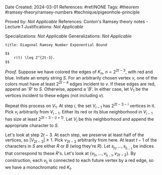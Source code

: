 Date Created: 2024-03-01
References: #ref/NONE
Tags: #theorem #ramsey-theory/ramsey-numbers #technique/pigeonhole-principle

Proved by: <i>Not Applicable</i>
References: Conlon's Ramsey theory notes - Lecture 1
Justifications: <i>Not Applicable</i>

Specializations: <i>Not Applicable</i>
Generalizations: <i>Not Applicable</i>

```ad-theorem
title: Diagonal Ramsey Number Exponential Bound

$$
	r(t) \leq 2^{2t-3}.
$$

```

<i>Proof.</i> Suppose we have colored the edges of $K_n$, $n = 2^{2t-3}$, with red and blue. Initiate an empty string $S$. For an arbitrarily chosen vertex $v$, one of the colors must have at least $2^{2t-4}$ edges incident to $v$. If these edges are red, append an '$R$' to $S$. Otherwise, append a '$B$'. In either case, let $V_1$ be the vertices incident to these edges (not including $v$).

Repeat this process on $V_1$. At step $i$, the set $V_{i-1}$ has $2^{2t-3-i}$ vertices in it. Pick $v_i$ arbitrarily from $V_{i-1}$. Either its red or its blue neighborhood in $V_{i-1}$ has size at least $2^{2t-3-(i+1)}$. Let $V_i$ be this neighborhood and append the appropriate character to $S$.

Let's look at step $2t-3$. At each step, we preserve at least half of the vertices, so $|V_{2t-3}| \geq 1$. Pick $v_{2t-2}$ arbitrarily from here. At least $t-1$ of the characters in $S$ are either $R$ or $B$ (wlog they're $R$). Let $s_{j_1}, \ldots, s_{j_{t-1}}$ be indices that correspond to these $R$'s. Let's look at $\{v_{j_1}, \ldots, v_{j_{t-1}}, v_{2t-2}\}$. By construction, each $v_{j_i}$ is connected to each future vertex by a red edge, so we have a monochromatic red $K_t$. 